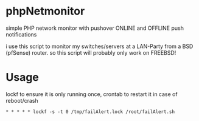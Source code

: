 # phpNetmonitor
simple PHP network monitor with pushover ONLINE and OFFLINE push notifications

i use this script to monitor my switches/servers at a LAN-Party from a BSD (pfSense) router.
so this script will probably only work on FREEBSD!

Usage
==============

lockf to ensure it is only running once, crontab to restart it in case of reboot/crash

```
* * * * * lockf -s -t 0 /tmp/failAlert.lock /root/failAlert.sh
```
